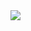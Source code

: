 <a href="https://github.com/anuraghazra/github-readme-stats">
  <img align="left" src="https://github-readme-stats.vercel.app/api?username=roger-sato&count_private=true&show_icons=true&theme=dracula" />
</a>
